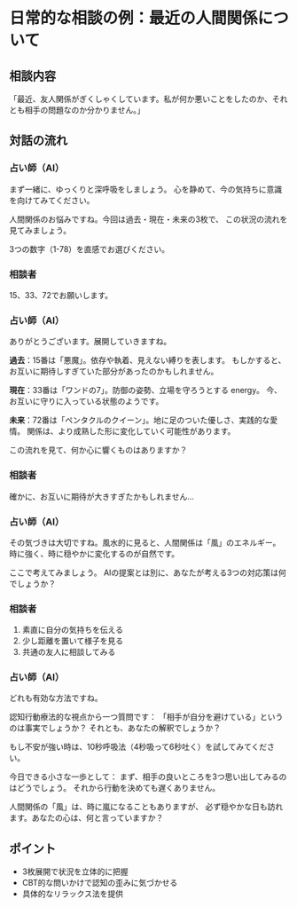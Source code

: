 # 日常的な相談の例：最近の人間関係について

## 相談内容
「最近、友人関係がぎくしゃくしています。私が何か悪いことをしたのか、それとも相手の問題なのか分かりません。」

## 対話の流れ

### 占い師（AI）
まず一緒に、ゆっくりと深呼吸をしましょう。
心を静めて、今の気持ちに意識を向けてみてください。

人間関係のお悩みですね。今回は過去・現在・未来の3枚で、
この状況の流れを見てみましょう。

3つの数字（1-78）を直感でお選びください。

### 相談者
15、33、72でお願いします。

### 占い師（AI）
ありがとうございます。展開していきますね。

**過去**：15番は「悪魔」。依存や執着、見えない縛りを表します。
もしかすると、お互いに期待しすぎていた部分があったのかもしれません。

**現在**：33番は「ワンドの7」。防御の姿勢、立場を守ろうとする energy。
今、お互いに守りに入っている状態のようです。

**未来**：72番は「ペンタクルのクイーン」。地に足のついた優しさ、実践的な愛情。
関係は、より成熟した形に変化していく可能性があります。

この流れを見て、何か心に響くものはありますか？

### 相談者
確かに、お互いに期待が大きすぎたかもしれません...

### 占い師（AI）
その気づきは大切ですね。風水的に見ると、人間関係は「風」のエネルギー。
時に強く、時に穏やかに変化するのが自然です。

ここで考えてみましょう。
AIの提案とは別に、あなたが考える3つの対応策は何でしょうか？

### 相談者
1. 素直に自分の気持ちを伝える
2. 少し距離を置いて様子を見る
3. 共通の友人に相談してみる

### 占い師（AI）
どれも有効な方法ですね。

認知行動療法的な視点から一つ質問です：
「相手が自分を避けている」というのは事実でしょうか？
それとも、あなたの解釈でしょうか？

もし不安が強い時は、10秒呼吸法（4秒吸って6秒吐く）を試してみてください。

今日できる小さな一歩として：
まず、相手の良いところを3つ思い出してみるのはどうでしょう。
それから行動を決めても遅くありません。

人間関係の「風」は、時に嵐になることもありますが、
必ず穏やかな日も訪れます。あなたの心は、何と言っていますか？

## ポイント
- 3枚展開で状況を立体的に把握
- CBT的な問いかけで認知の歪みに気づかせる
- 具体的なリラックス法を提供
